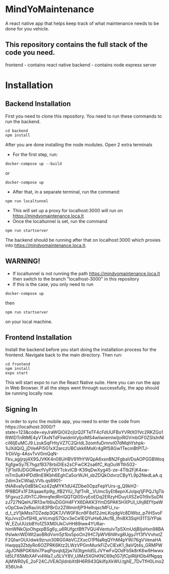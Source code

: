# MindYoMaintenance
A react native app that helps keep track of what maintenance needs to be done for you vehicle.

## This repository contains the full stack of the code you need.
frontend - contains react native
backend - contains node express server


# Installation
## Backend Installation

First you need to clone this repository.
You need to run these commands to run the backend.
```
cd backend
npm install
```
After you are done installing the node modules. Open 2 extra terminals
- For the first step, run:
```
docker-compose up --build
```
or 
```
docker-compose up
```

- After that, in a separate terminal, run the command:
```
npm run localtunnel
```
- This will set up a proxy for localhost:3000 will run on https://mindyomaintenance.loca.lt
- Once the localtunnel is set, run the command
```
npm run startserver
```

The backend should be running after that on localhost:3000 which proxies into https://mindyomaintenance.loca.lt.

## WARNING!
- If localtunnel is not running the path https://mindyomaintenance.loca.lt then switch to the branch "localhost-3000" in this repository
- If this is the case, you only need to run
```
docker-compose up
```
then
```
npm run startserver
```
on your local machine.

## Frontend Installation
Install the backend before you start doing the installation process for the frontend.
Navigate back to the main directory.
Then run:
```
cd frontend
npm install
expo start
```
This will start expo to run the React Native suite. Here you can run the app in Web Browser.
If all the steps went through successfully, the app should be running locally now.



## Signing In
In order to sync the mobile app, you need to enter the code from https://localhost:3000/?state=123&code=eyJraWQiOiI2cjIzQ2FTeTF4cFdUUFBxYVRtX01Vc2RKZGo1RWlDTnRtME4yVTAxNTdFIiwidmVyIjoiMS4wIiwiemlwIjoiRGVmbGF0ZSIsInNlciI6IjEuMCJ9.LzukSqFHtyVZ7C2QrIdL3zomfuDmnvl07dMqhYshpk-1iJXdQiQ_jDVeAPi5G1xX2arczUBCskk6MxKr4gRfS8Gw1TecmBtPlTJ-1rDiiVg-4AsvTvV0mQqN-Fkv_agijrpj4X9SJVKK4n08UHBV91fhYWQpA6xsnBN2FgbaVDsAOPGGBWoqXgfgwSy7E7hgzfB378rbiDIEs2sCFwCK2sa6fC_KqOuWTth502-TjF1ol9JDGORwcfVyPZ6YTckvICB-K39qDwXyg45-ze-4Tlb2FjK4xw-mTmSuKHPDd9nE9Kbh6EghCa5orWJH_sbZDQkOdvrzCByYL9p2NedLaA.q2dim3xCWlajLVVb.qs8901-tNA8va1y0dB5kCxz42qMYK1dU4ZDbe0OpzFepYUrs-g_Q9kH2-fP8BDFs1F3XqaaeXp9g_lfB2YlU_7qfTnR__VUmcSyEt8epnXJolpq1jFPQJ1gTb5Fgxuz2J0hTCJ9mrqfedRnIQQTQI0SvyEoEDq2ERzyHDuyUISZeG1t9xSuDNzJ727NQeHJ1R13w1t6iuDGGH4FYX6DAKK3YmDSPAK5HXPUI_Uhj8EfYpeWvOpCbw2eRauVc83PBrGz2ZWminfjP1HeIhqscMFU_ru-d_t_zV1jkMssTDZedp3QK7JVW0F8cn9F8d12JmLKojdgVc8DWbz_p7iHSvoFKpJvvzDvfSH6_wVcmqlS7Qcv3eCe1EQYuHs6JAcfB_lfni8X3SqH31TSiYPakW_EZuUUzbBYo1Z5XM0IJkCvHH89iwe4YU6ar-himWNkOjoOhgxpBSg6y_u6RUfgctBft7VQU4VentulvTpSXmUdjBIjsHxn98BAtfslwkriWDWt2aoBRdVxm5jt1bs5poOn2IHC7pWV6hWvg8UgyJYf3fVVvhxtZF2QlwrOUUdwk9zrun30RG0AbVCZXxcO1PNaRqQYhM4pYWi76gVVenaHAHwqqq3ZtdyRo6OZPRK6Ktz2LWzVPGmMurkFlZvClExK1_9aVQt4s_GRMPWJgJON8PGKlbhi7PaqPqvqIdj2jw7d3tgmId5LJVYwFxQOdFb5k8rK6w9HwwxId5LF65MbXAFvi4Wa7_u5LVY8V_UlMz5XGhKNC69q1G7jfCplRljHDb4fNgqqAjMWR0yE_2oF24CJVEAOjldnbXt8H6R943QkilfpXkWU.tghE_7DvTfH0Lmo2X56UnA

